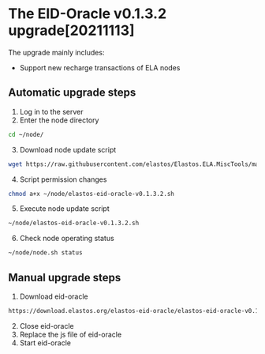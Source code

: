 # The EID-Oracle v0.1.3.2 upgrade[20211113]

The upgrade mainly includes:
- Support new recharge transactions of ELA nodes 

## Automatic upgrade steps

1. Log in to the server
2. Enter the node directory

```bash
cd ~/node/
```

3. Download node update script

```bash
wget https://raw.githubusercontent.com/elastos/Elastos.ELA.MiscTools/master/upgrade/eid-oracle/elastos-eid-oracle-v0.1.3.2.sh
```

4. Script permission changes

```bash
chmod a+x ~/node/elastos-eid-oracle-v0.1.3.2.sh
```

5. Execute node update script

```bash
~/node/elastos-eid-oracle-v0.1.3.2.sh
```

6. Check node operating status

```bash
~/node/node.sh status
```

## Manual upgrade steps

1. Download eid-oracle

```bash
https://download.elastos.org/elastos-eid-oracle/elastos-eid-oracle-v0.1.3.2
```

2. Close eid-oracle
3. Replace the js file of eid-oracle
4. Start eid-oracle